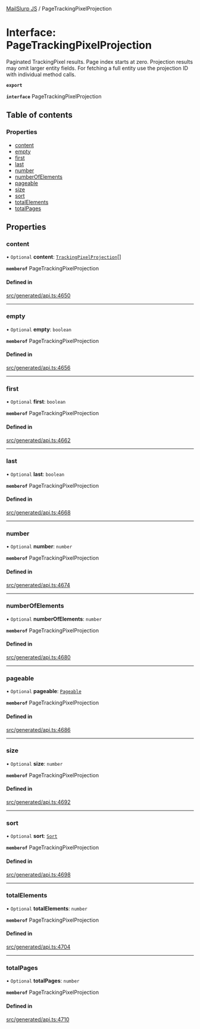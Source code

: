 [MailSlurp JS](../README.md) / PageTrackingPixelProjection

# Interface: PageTrackingPixelProjection

Paginated TrackingPixel results. Page index starts at zero. Projection results may omit larger entity fields. For fetching a full entity use the projection ID with individual method calls.

**`export`**

**`interface`** PageTrackingPixelProjection

## Table of contents

### Properties

- [content](PageTrackingPixelProjection.md#content)
- [empty](PageTrackingPixelProjection.md#empty)
- [first](PageTrackingPixelProjection.md#first)
- [last](PageTrackingPixelProjection.md#last)
- [number](PageTrackingPixelProjection.md#number)
- [numberOfElements](PageTrackingPixelProjection.md#numberofelements)
- [pageable](PageTrackingPixelProjection.md#pageable)
- [size](PageTrackingPixelProjection.md#size)
- [sort](PageTrackingPixelProjection.md#sort)
- [totalElements](PageTrackingPixelProjection.md#totalelements)
- [totalPages](PageTrackingPixelProjection.md#totalpages)

## Properties

### content

• `Optional` **content**: [`TrackingPixelProjection`](TrackingPixelProjection.md)[]

**`memberof`** PageTrackingPixelProjection

#### Defined in

[src/generated/api.ts:4650](https://github.com/mailslurp/mailslurp-client/blob/5a5ba59/src/generated/api.ts#L4650)

___

### empty

• `Optional` **empty**: `boolean`

**`memberof`** PageTrackingPixelProjection

#### Defined in

[src/generated/api.ts:4656](https://github.com/mailslurp/mailslurp-client/blob/5a5ba59/src/generated/api.ts#L4656)

___

### first

• `Optional` **first**: `boolean`

**`memberof`** PageTrackingPixelProjection

#### Defined in

[src/generated/api.ts:4662](https://github.com/mailslurp/mailslurp-client/blob/5a5ba59/src/generated/api.ts#L4662)

___

### last

• `Optional` **last**: `boolean`

**`memberof`** PageTrackingPixelProjection

#### Defined in

[src/generated/api.ts:4668](https://github.com/mailslurp/mailslurp-client/blob/5a5ba59/src/generated/api.ts#L4668)

___

### number

• `Optional` **number**: `number`

**`memberof`** PageTrackingPixelProjection

#### Defined in

[src/generated/api.ts:4674](https://github.com/mailslurp/mailslurp-client/blob/5a5ba59/src/generated/api.ts#L4674)

___

### numberOfElements

• `Optional` **numberOfElements**: `number`

**`memberof`** PageTrackingPixelProjection

#### Defined in

[src/generated/api.ts:4680](https://github.com/mailslurp/mailslurp-client/blob/5a5ba59/src/generated/api.ts#L4680)

___

### pageable

• `Optional` **pageable**: [`Pageable`](Pageable.md)

**`memberof`** PageTrackingPixelProjection

#### Defined in

[src/generated/api.ts:4686](https://github.com/mailslurp/mailslurp-client/blob/5a5ba59/src/generated/api.ts#L4686)

___

### size

• `Optional` **size**: `number`

**`memberof`** PageTrackingPixelProjection

#### Defined in

[src/generated/api.ts:4692](https://github.com/mailslurp/mailslurp-client/blob/5a5ba59/src/generated/api.ts#L4692)

___

### sort

• `Optional` **sort**: [`Sort`](Sort.md)

**`memberof`** PageTrackingPixelProjection

#### Defined in

[src/generated/api.ts:4698](https://github.com/mailslurp/mailslurp-client/blob/5a5ba59/src/generated/api.ts#L4698)

___

### totalElements

• `Optional` **totalElements**: `number`

**`memberof`** PageTrackingPixelProjection

#### Defined in

[src/generated/api.ts:4704](https://github.com/mailslurp/mailslurp-client/blob/5a5ba59/src/generated/api.ts#L4704)

___

### totalPages

• `Optional` **totalPages**: `number`

**`memberof`** PageTrackingPixelProjection

#### Defined in

[src/generated/api.ts:4710](https://github.com/mailslurp/mailslurp-client/blob/5a5ba59/src/generated/api.ts#L4710)
